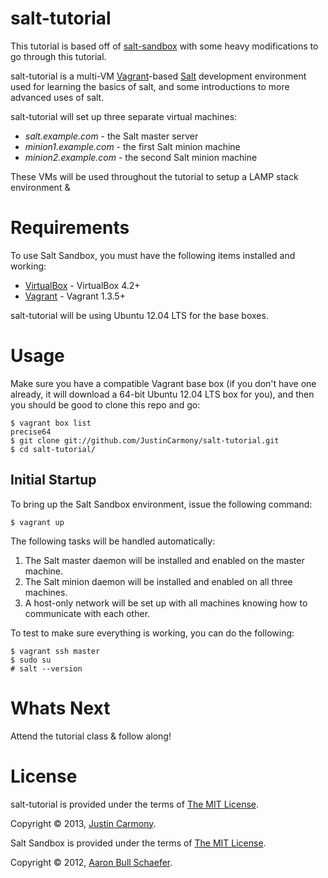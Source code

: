 salt-tutorial
=============

This tutorial is based off of [salt-sandbox](https://github.com/elasticdog/salt-sandbox)
with some heavy modifications to go through this tutorial.

salt-tutorial is a multi-VM [Vagrant](http://vagrantup.com/)-based
[Salt](http://saltstack.org/) development environment used for learning
the basics of salt, and some introductions to more advanced uses of salt.

salt-tutorial will set up three separate virtual machines:

* _salt.example.com_ - the Salt master server
* _minion1.example.com_ - the first Salt minion machine
* _minion2.example.com_ - the second Salt minion machine

These VMs will be used throughout the tutorial to setup a LAMP
stack environment & 

Requirements
============

To use Salt Sandbox, you must have the following items installed and
working:

* [VirtualBox](https://www.virtualbox.org/) - VirtualBox 4.2+
* [Vagrant](http://vagrantup.com/) - Vagrant 1.3.5+

salt-tutorial will be using Ubuntu 12.04 LTS for the base boxes.

Usage
=====

Make sure you have a compatible Vagrant base box (if you don't have one
already, it will download a 64-bit Ubuntu 12.04 LTS box for you), and then you
should be good to clone this repo and go:

    $ vagrant box list
    precise64
    $ git clone git://github.com/JustinCarmony/salt-tutorial.git
    $ cd salt-tutorial/

Initial Startup
---------------

To bring up the Salt Sandbox environment, issue the following command:

    $ vagrant up

The following tasks will be handled automatically:

1. The Salt master daemon will be installed and enabled on the master machine.
2. The Salt minion daemon will be installed and enabled on all three machines.
3. A host-only network will be set up with all machines knowing how to
   communicate with each other.

To test to make sure everything is working, you can do the following:

    $ vagrant ssh master
    $ sudo su
    # salt --version

Whats Next
==========

Attend the tutorial class & follow along!


License
=======

salt-tutorial is provided under the terms of [The MIT
License](http://www.opensource.org/licenses/MIT).

Copyright &copy; 2013, [Justin Carmony](mailto:justin@justincarmony.com).

Salt Sandbox is provided under the terms of [The MIT
License](http://www.opensource.org/licenses/MIT).

Copyright &copy; 2012, [Aaron Bull Schaefer](mailto:aaron@elasticdog.com).
